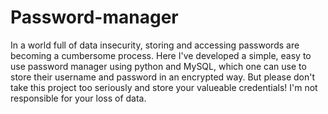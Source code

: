# Password-manager
In a world full of data insecurity, storing and accessing passwords are becoming a cumbersome process. Here I've developed a simple, easy to use password manager using python and MySQL, which one can use to store their username and password in an encrypted way. But please don't take this project too seriously and store your valueable credentials! I'm not responsible for your loss of data.
